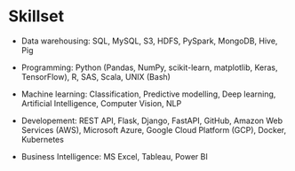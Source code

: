 # Skillset

- Data warehousing: SQL, MySQL, S3, HDFS, PySpark, MongoDB, Hive, Pig

- Programming: Python (Pandas, NumPy, scikit-learn, matplotlib, Keras, TensorFlow), R, SAS, Scala, UNIX (Bash)

- Machine learning: Classification, Predictive modelling, Deep learning, Artificial Intelligence, Computer Vision, NLP

- Developement: REST API, Flask, Django, FastAPI, GitHub, Amazon Web Services (AWS), Microsoft Azure, Google Cloud Platform (GCP), Docker, Kubernetes

- Business Intelligence: MS Excel, Tableau, Power BI